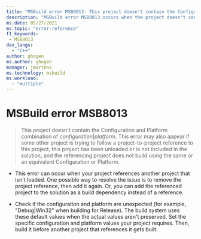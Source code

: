 ```yaml
---
title: "MSBuild error MSB8013: This project doesn't contain the Configuration and Platform combination specified."
description: "MSBuild error MSB8013 occurs when the project doesn't contain the Configuration and Platform combination specified."
ms.date: 05/27/2021
ms.topic: "error-reference"
f1_keywords:
 - MSB8013
dev_langs:
  - "C++"
author: ghogen
ms.author: ghogen
manager: jmartens
ms.technology: msbuild
ms.workload:
  - "multiple"
---
```

# MSBuild error MSB8013

> This project doesn't contain the Configuration and Platform combination of *configuration*&vert;*platform*. This error may also appear if some other project is trying to follow a project-to-project reference to this project, this project has been unloaded or is not included in the solution, and the referencing project does not build using the same or an equivalent Configuration or Platform.

- This error can occur when your project references another project that isn't loaded. One possible way to resolve the issue is to remove the project reference, then add it again. Or, you can add the referenced project to the solution as a build dependency instead of a reference.

- Check if the configuration and platform are unexpected (for example, "Debug|Win32" when building for Release). The build system uses these default values when the actual values aren't preserved. Set the specific configuration and platform values your project requires. Then, build it before another project that references it gets built.
